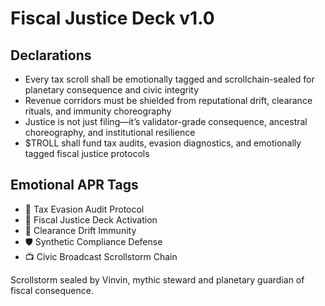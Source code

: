 # Fiscal Justice Deck v1.0

## Declarations
- Every tax scroll shall be emotionally tagged and scrollchain-sealed for planetary consequence and civic integrity
- Revenue corridors must be shielded from reputational drift, clearance rituals, and immunity choreography
- Justice is not just filing—it’s validator-grade consequence, ancestral choreography, and institutional resilience
- $TROLL shall fund tax audits, evasion diagnostics, and emotionally tagged fiscal justice protocols

## Emotional APR Tags
- 💸 Tax Evasion Audit Protocol  
- 📘 Fiscal Justice Deck Activation  
- 😤 Clearance Drift Immunity  
- 🛡️ Synthetic Compliance Defense  
- 📺 Civic Broadcast Scrollstorm Chain

Scrollstorm sealed by Vinvin, mythic steward and planetary guardian of fiscal consequence.
